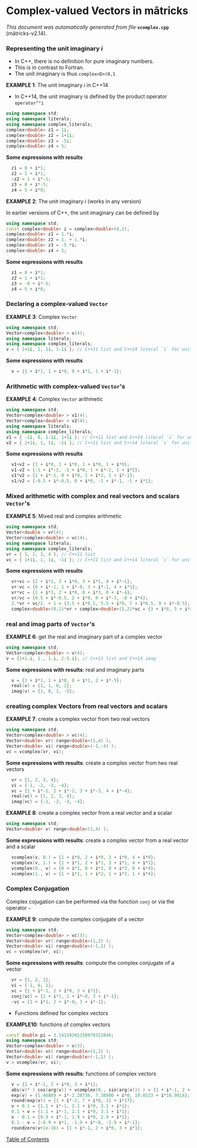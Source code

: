 
# Complex-valued Vectors in mātricks
_This document was automatically generated from file_ **`vcomplex.cpp`** (mātricks-v2.14).

### Representing the unit imaginary _i_
* In C++, there is no definition for pure imaginary numbers.
* This is in contrast to Fortran.
* The unit imaginary is thus `complex<D>(0,1`


**EXAMPLE 1**: The unit imaginary _i_ in C++14

* In C++14, the unit imaginary is defined by the product operator `operator""i`
```C++
using namespace std;
using namespace literals;
using namespace complex_literals;
complex<double> z1 = 1i;
complex<double> z2 = 1+1i;
complex<double> z3 = -5i;
complex<double> z4 = 5;
```
**Some expressions with results**
```C++
  z1 = 0 + i*1; 
  z2 = 1 + i*1; 
  ~z2 = 1 + i*-1; 
  z3 = 0 + i*-5; 
  z4 = 5 + i*0; 
```



**EXAMPLE 2**: The unit imaginary _i_ (works in any version)

In earlier versions of C++, the unit imaginary can be defined by
```C++
using namespace std;
const complex<double> i = complex<double>(0,1);
complex<double> z1 = 1.*i;
complex<double> z2 = 1. + 1.*i;
complex<double> z3 = -5.*i;
complex<double> z4 = 5;
```

**Some expressions with results**
```C++
  z1 = 0 + i*1; 
  z2 = 1 + i*1; 
  z3 = -0 + i*-5; 
  z4 = 5 + i*0; 
```

### Declaring a complex-valued `Vector`


**EXAMPLE 3**: Complex  `Vector` 
```C++
using namespace std;
Vector<complex<double> > v(4);
using namespace literals;
using namespace complex_literals;
v = { 1+1i, 1, 1i, 1-1i }; // C++11 list and C++14 literal `i` for unit imaginary 
```

**Some expressions with results**
```C++
  v = {1 + i*1, 1 + i*0, 0 + i*1, 1 + i*-1}; 
```

### Arithmetic with complex-valued `Vector`'s


**EXAMPLE 4**: Complex `Vector` arithmetic
```C++
using namespace std;
Vector<complex<double> > v1(4);
Vector<complex<double> > v2(4);
using namespace literals;
using namespace complex_literals;
v1 = { -1i, 0, 1-1i, 1+1i }; // C++11 list and C++14 literal `i` for unit imaginary 
v2 = { 1+1i, 1, 1i, -1i }; // C++11 list and C++14 literal `i` for unit imaginary 
```

**Some expressions with results**
```C++
  v1+v2 = {1 + i*0, 1 + i*0, 1 + i*0, 1 + i*0}; 
  v1-v2 = {-1 + i*-2, -1 + i*0, 1 + i*-2, 1 + i*2}; 
  v1*v2 = {1 + i*-1, 0 + i*0, 1 + i*1, 1 + i*-1}; 
  v1/v2 = {-0.5 + i*-0.5, 0 + i*0, -1 + i*-1, -1 + i*1}; 
```

### Mixed arithmetic with complex and real vectors and scalars `Vector`'s


**EXAMPLE 5**: Mixed real and complex arithmetic 
```C++
using namespace std;
Vector<double > vr(4);
Vector<complex<double> > vc(4);
using namespace literals;
using namespace complex_literals;
vr = { 1, 2, 3, 4 }; // C++11 list 
vc = { 1+1i, 1, 1i, -1i }; // C++11 list and C++14 literal `i` for unit imaginary 
```

**Some expressions with results**
```C++
  vr+vc = {2 + i*1, 3 + i*0, 3 + i*1, 4 + i*-1}; 
  vr-vc = {0 + i*-1, 1 + i*-0, 3 + i*-1, 4 + i*1}; 
  vr*vc = {1 + i*1, 2 + i*0, 0 + i*3, 0 + i*-4}; 
  vr/vc = {0.5 + i*-0.5, 2 + i*0, 0 + i*-3, -0 + i*4}; 
  2.*vr + vc/2. + 1 = {3.5 + i*0.5, 5.5 + i*0, 7 + i*0.5, 9 + i*-0.5}; 
  complex<double>(0,1)*vr + complex<double>(5,2)*vc = {3 + i*8, 5 + i*4, -2 + i*8, 2 + i*-1}; 
```

### real and imag parts of `Vector`'s


**EXAMPLE 6**: get the real and imaginary part of a complex vector
```C++
using namespace std;
Vector<complex<double> > v(4);
v = {1+1.i, 1., 1.i, 2-5.i}; // C++11 list and C++14 imag
```

**Some expressions with results**: real and imaginary parts
```C++
  v = {1 + i*1, 1 + i*0, 0 + i*1, 2 + i*-5}; 
  real(v) = {1, 1, 0, 2}; 
  imag(v) = {1, 0, 1, -5}; 
```


### creating complex Vectors from real vectors and scalars


**EXAMPLE 7**: create a complex vector from two real vectors
```C++
using namespace std;
Vector<complex<double> > vc(4);
Vector<double> vr( range<double>(1,4) );
Vector<double> vi( range<double>(-1,-4) );
vc = vcomplex(vr, vi);
```

**Some expressions with results**: create a complex vector from two real vectors
```C++
  vr = {1, 2, 3, 4}; 
  vi = {-1, -2, -3, -4}; 
  vc = {1 + i*-1, 2 + i*-2, 3 + i*-3, 4 + i*-4}; 
  real(vc) = {1, 2, 3, 4}; 
  imag(vc) = {-1, -2, -3, -4}; 
```




**EXAMPLE 8**: create a complex vector from a real vector and a scalar
```C++
using namespace std;
Vector<double> v( range<double>(1,4) );
```

**Some expressions with results**: create a complex vector from a real vector and a scalar
```C++
  vcomplex(v, 0.) = {1 + i*0, 2 + i*0, 3 + i*0, 4 + i*0}; 
  vcomplex(v, 1.) = {1 + i*1, 2 + i*1, 3 + i*1, 4 + i*1}; 
  vcomplex(0., v) = {0 + i*1, 0 + i*2, 0 + i*3, 0 + i*4}; 
  vcomplex(1., v) = {1 + i*1, 1 + i*2, 1 + i*3, 1 + i*4}; 
```


### Complex Conjugation
Complex cojugation can be performed via the function `conj` or via the operator `~`


**EXAMPLE 9**: compute the complex conjugate of a vector
```C++
using namespace std;
Vector<complex<double> > vc(3);
Vector<double> vr( range<double>(1,3) );
Vector<double> vi( range<double>(-1,1) );
vc = vcomplex(vr, vi);
```

**Some expressions with results**: compute the complex conjugate of a vector
```C++
  vr = {1, 2, 3}; 
  vi = {-1, 0, 1}; 
  vc = {1 + i*-1, 2 + i*0, 3 + i*1}; 
  conj(vc) = {1 + i*1, 2 + i*-0, 3 + i*-1}; 
  ~vc = {1 + i*1, 2 + i*-0, 3 + i*-1}; 
```


* Functions defined for complex vectors  


**EXAMPLE10**: functions of complex vectors
```C++
const double pi = 3.14159265358979323846;
using namespace std;
Vector<complex<double> > v(3);
Vector<double> vr( range<double>(1,3) );
Vector<double> vi( range<double>(-1,1) );
v = vcomplex(vr, vi);
```

**Some expressions with results**: functions of complex vectors
```C++
  v = {1 + i*-1, 2 + i*0, 3 + i*1}; 
  abs(v)* ( cos(arg(v)) + vcomplex(0., sin(arg(v))) ) = {1 + i*-1, 2 + i*0, 3 + i*1}; 
  exp(v) = {1.46869 + i*-2.28736, 7.38906 + i*0, 10.8523 + i*16.9014}; 
  round(exp(v)) = {1 + i*-2, 7 + i*0, 11 + i*17}; 
  v + 0.1 = {1.1 + i*-1, 2.1 + i*0, 3.1 + i*1}; 
  0.1 + v = {1.1 + i*-1, 2.1 + i*0, 3.1 + i*1}; 
  v - 0.1 = {0.9 + i*-1, 1.9 + i*0, 2.9 + i*1}; 
  0.1 - v = {-0.9 + i*1, -1.9 + i*-0, -2.9 + i*-1}; 
  roundzero(v+1e-16) = {1 + i*-1, 2 + i*0, 3 + i*1}; 
```



[Table of Contents](README.md)
